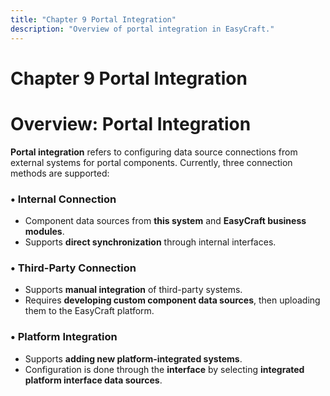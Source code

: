 ```yaml
---
title: "Chapter 9 Portal Integration"
description: "Overview of portal integration in EasyCraft."
---
```


# Chapter 9 Portal Integration

# Overview: Portal Integration

**Portal integration** refers to configuring data source connections from external systems for portal components. Currently, three connection methods are supported:

### • Internal Connection
- Component data sources from **this system** and **EasyCraft business modules**.
- Supports **direct synchronization** through internal interfaces.

### • Third-Party Connection
- Supports **manual integration** of third-party systems.
- Requires **developing custom component data sources**, then uploading them to the EasyCraft platform.

### • Platform Integration
- Supports **adding new platform-integrated systems**.
- Configuration is done through the **interface** by selecting **integrated platform interface data sources**.

